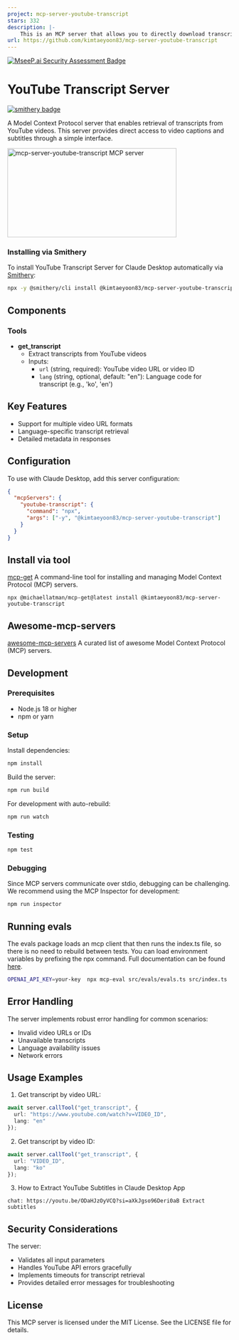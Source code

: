 ```yaml
---
project: mcp-server-youtube-transcript
stars: 332
description: |-
    This is an MCP server that allows you to directly download transcripts of YouTube videos.
url: https://github.com/kimtaeyoon83/mcp-server-youtube-transcript
---
```


[![MseeP.ai Security Assessment Badge](https://mseep.net/pr/kimtaeyoon83-mcp-server-youtube-transcript-badge.png)](https://mseep.ai/app/kimtaeyoon83-mcp-server-youtube-transcript)

# YouTube Transcript Server

[![smithery badge](https://smithery.ai/badge/@kimtaeyoon83/mcp-server-youtube-transcript)](https://smithery.ai/server/@kimtaeyoon83/mcp-server-youtube-transcript)

A Model Context Protocol server that enables retrieval of transcripts from YouTube videos. This server provides direct access to video captions and subtitles through a simple interface.

<a href="https://glama.ai/mcp/servers/z429kk3te7"><img width="380" height="200" src="https://glama.ai/mcp/servers/z429kk3te7/badge" alt="mcp-server-youtube-transcript MCP server" /></a>

### Installing via Smithery

To install YouTube Transcript Server for Claude Desktop automatically via [Smithery](https://smithery.ai/server/@kimtaeyoon83/mcp-server-youtube-transcript):

```bash
npx -y @smithery/cli install @kimtaeyoon83/mcp-server-youtube-transcript --client claude
```

## Components

### Tools

- **get_transcript**
  - Extract transcripts from YouTube videos
  - Inputs:
    - `url` (string, required): YouTube video URL or video ID
    - `lang` (string, optional, default: "en"): Language code for transcript (e.g., 'ko', 'en')

## Key Features

- Support for multiple video URL formats
- Language-specific transcript retrieval
- Detailed metadata in responses

## Configuration

To use with Claude Desktop, add this server configuration:

```json
{
  "mcpServers": {
    "youtube-transcript": {
      "command": "npx",
      "args": ["-y", "@kimtaeyoon83/mcp-server-youtube-transcript"]
    }
  }
}
```

## Install via tool

[mcp-get](https://github.com/michaellatman/mcp-get) A command-line tool for installing and managing Model Context Protocol (MCP) servers.

```shell 
npx @michaellatman/mcp-get@latest install @kimtaeyoon83/mcp-server-youtube-transcript
```

## Awesome-mcp-servers 
[awesome-mcp-servers](https://github.com/punkpeye/awesome-mcp-servers) A curated list of awesome Model Context Protocol (MCP) servers.

## Development

### Prerequisites

- Node.js 18 or higher
- npm or yarn

### Setup

Install dependencies:
```bash
npm install
```

Build the server:
```bash
npm run build
```

For development with auto-rebuild:
```bash
npm run watch
```

### Testing

```bash
npm test
```

### Debugging

Since MCP servers communicate over stdio, debugging can be challenging. We recommend using the MCP Inspector for development:

```bash
npm run inspector
```



## Running evals

The evals package loads an mcp client that then runs the index.ts file, so there is no need to rebuild between tests. You can load environment variables by prefixing the npx command. Full documentation can be found [here](https://www.mcpevals.io/docs).

```bash
OPENAI_API_KEY=your-key  npx mcp-eval src/evals/evals.ts src/index.ts
```
## Error Handling

The server implements robust error handling for common scenarios:
- Invalid video URLs or IDs
- Unavailable transcripts
- Language availability issues
- Network errors

## Usage Examples

1. Get transcript by video URL:
```typescript
await server.callTool("get_transcript", {
  url: "https://www.youtube.com/watch?v=VIDEO_ID",
  lang: "en"
});
```

2. Get transcript by video ID:
```typescript
await server.callTool("get_transcript", {
  url: "VIDEO_ID",
  lang: "ko"
});
```

3. How to Extract YouTube Subtitles in Claude Desktop App
```
chat: https://youtu.be/ODaHJzOyVCQ?si=aXkJgso96Deri0aB Extract subtitles
```

## Security Considerations

The server:
- Validates all input parameters
- Handles YouTube API errors gracefully
- Implements timeouts for transcript retrieval
- Provides detailed error messages for troubleshooting

## License

This MCP server is licensed under the MIT License. See the LICENSE file for details.

